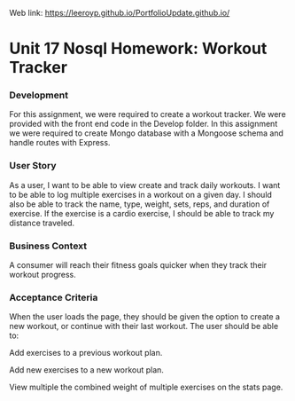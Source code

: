 Web link: https://leeroyp.github.io/PortfolioUpdate.github.io/


# Unit 17 Nosql Homework: Workout Tracker


### Development 
For this assignment, we were required to create a workout tracker. We were  provided with the front end code in the Develop folder. In this assignment we were required to create Mongo database with a Mongoose schema and handle routes with Express.

### User Story

As a user, I want to be able to view create and track daily workouts. I want to be able to log multiple exercises in a workout on a given day. I should also be able to track the name, type, weight, sets, reps, and duration of exercise. If the exercise is a cardio exercise, I should be able to track my distance traveled.
 

### Business Context
A consumer will reach their fitness goals quicker when they track their workout progress.

### Acceptance Criteria
When the user loads the page, they should be given the option to create a new workout, or continue with their last workout.
The user should be able to:

Add exercises to a previous workout plan.

Add new exercises to a new workout plan.

View multiple the combined weight of multiple exercises on the stats page.



